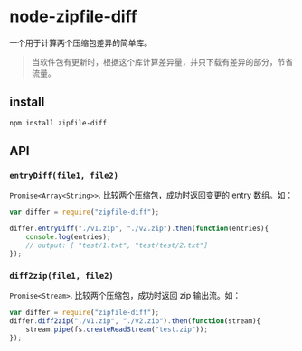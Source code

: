 # node-zipfile-diff
一个用于计算两个压缩包差异的简单库。

> 当软件包有更新时，根据这个库计算差异量，并只下载有差异的部分，节省流量。

## install
```bash
npm install zipfile-diff
```

## API

### `entryDiff(file1, file2)`
`Promise<Array<String>>`. 比较两个压缩包，成功时返回变更的 entry 数组。如：
```js
var differ = require("zipfile-diff");

differ.entryDiff("./v1.zip", "./v2.zip").then(function(entries){
    console.log(entries);
    // output: [ "test/1.txt", "test/test/2.txt"]
});
```

### `diff2zip(file1, file2)`
`Promise<Stream>`. 比较两个压缩包，成功时返回 zip 输出流。如：
```js
var differ = require("zipfile-diff");
differ.diff2zip("./v1.zip", "./v2.zip").then(function(stream){
    stream.pipe(fs.createReadStream("test.zip"));
});
```
